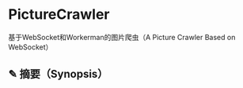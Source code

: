 # PictureCrawler
基于WebSocket和Workerman的图片爬虫（A Picture Crawler Based on WebSocket）

## ✎ 摘要（Synopsis）

